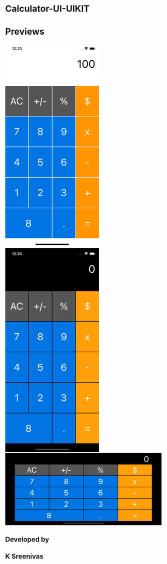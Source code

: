 # Calculator-UI-UIKIT

# Previews

<p >
  <img src="https://github.com/Sreenivassreee/Calculator-UI-UIKIT/blob/main/Previews/calculator1.png" width="300" title="Screenshot-1 "><br>
  <img src="https://github.com/Sreenivassreee/Calculator-UI-UIKIT/blob/main/Previews/calculator2.png" width="300" title="Screenshot-2 "><br>
    <img src="https://github.com/Sreenivassreee/Calculator-UI-UIKIT/blob/main/Previews/calculator4.png" width="500" title="Screenshot-4 "><br>

       
</p>

## Developed by
## K Sreenivas 
